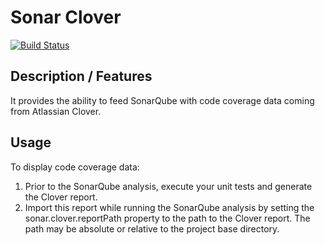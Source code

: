 Sonar Clover 
===========
[![Build Status](https://travis-ci.org/sfeir-open-source/sonar-clover.svg?branch=master)](https://travis-ci.org/sfeir-open-source/sonar-clover)

## Description / Features
It provides the ability to feed SonarQube with code coverage data coming from Atlassian Clover.

## Usage
To display code coverage data:

1. Prior to the SonarQube analysis, execute your unit tests and generate the Clover report.
1. Import this report while running the SonarQube analysis by setting the sonar.clover.reportPath property to the path to the Clover report. The path may be absolute or relative to the project base directory.
